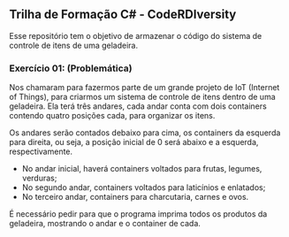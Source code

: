 ## Trilha de Formação C# - CodeRDIversity

Esse repositório tem o objetivo de armazenar o código do sistema de controle de itens de uma geladeira.

### Exercício 01: (Problemática)

Nos chamaram para fazermos parte de um grande projeto de IoT (Internet of Things), para criarmos um sistema de controle de itens dentro de uma geladeira.
Ela terá três andares, cada andar conta com dois containers contendo quatro posições cada, para organizar os itens.

Os andares serão contados debaixo para cima, os containers da esquerda para direita, ou seja, a posição inicial de 0 será abaixo e a esquerda, respectivamente.

- No andar inicial, haverá containers voltados para frutas, legumes, verduras;
- No segundo andar, containers voltados para laticínios e enlatados;
- No terceiro andar, containers para charcutaria, carnes e ovos.

É necessário pedir para que o programa imprima todos os produtos da geladeira, mostrando o andar e o container de cada.